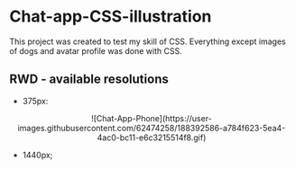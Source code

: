 # Chat-app-CSS-illustration


This project was created to test my skill of CSS. Everything except images of dogs and avatar profile was done with CSS.

## RWD - available resolutions
- 375px:

<p align="center">![Chat-App-Phone](https://user-images.githubusercontent.com/62474258/188392586-a784f623-5ea4-4ac0-bc11-e6c3215514f8.gif)</p>

- 1440px;
